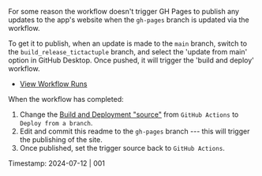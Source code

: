 For some reason the workflow doesn't trigger GH Pages to publish any updates to the app's website when the `gh-pages` branch is updated via the workflow.

To get it to publish, when an update is made to the `main` branch, switch to the `build_release_tictactuple` branch, and select the 'update from main' option in GitHub Desktop. Once pushed, it will trigger the 'build and deploy' workflow.

- [View Workflow Runs](https://github.com/KDCinfo/dev-play/actions/workflows/tuple-web-release.yml)

When the workflow has completed:

1. Change the [Build and Deployment "source"](https://github.com/KDCinfo/dev-play/settings/pages) from `GitHub Actions` to `Deploy from a branch`.
2. Edit and commit this readme to the `gh-pages` branch --- this will trigger the publishing of the site.
3. Once published, set the trigger source back to `GitHub Actions`.

Timestamp: 2024-07-12 | 001
